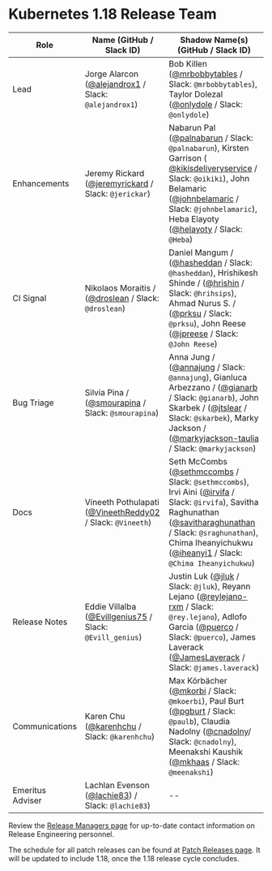 # Kubernetes 1.18 Release Team

| **Role** | **Name** (**GitHub / Slack ID**)  | **Shadow Name(s) (GitHub / Slack ID)** |
| ------ | ------ | ------ |
| Lead | Jorge Alarcon ([@alejandrox1](https://github.com/alejandrox1) / Slack: `@alejandrox1`) | Bob Killen ([@mrbobbytables](https://github.com/mrbobbytables) / Slack: `@mrbobbytables`), Taylor Dolezal ([@onlydole](https://github.com/onlydole) / Slack: `@onlydole`) |
| Enhancements | Jeremy Rickard ([@jeremyrickard](https://github.com/jeremyrickard) / Slack: `@jerickar`) | Nabarun Pal ([@palnabarun](https://github.com/palnabarun) / Slack: `@palnabarun`), Kirsten Garrison ( [@kikisdeliveryservice](https://github.com/kikisdeliveryservice) / Slack: `@oikiki`), John Belamaric ([@johnbelamaric](https://github.com/johnbelamaric) / Slack: `@johnbelamaric`), Heba Elayoty ([@helayoty](https://github.com/helayoty) / Slack: `@Heba`)  |
| CI Signal | Nikolaos Moraitis / ([@droslean](https://github.com/droslean) / Slack: `@droslean`) | Daniel Mangum / ([@hasheddan](https://github.com/hasheddan) / Slack: `@hasheddan`), Hrishikesh Shinde / ([@hrishin](https://github.com/hrishin/) / Slack: `@hrihsips`), Ahmad Nurus S. / ([@prksu](https://github.com/prksu) / Slack: `@prksu`), John Reese ([@jpreese](https://github.com/jpreese) / Slack: `@John Reese`) |
| Bug Triage | Silvia Pina / ([@smourapina](https://github.com/smourapina) / Slack: `@smourapina`) | Anna Jung / ([@annajung](https://github.com/annajung) / Slack: `@annajung`), Gianluca Arbezzano / ([@gianarb](https://github.com/gianarb) / Slack: `@gianarb`), John Skarbek / ([@jtslear](https://github.com/jtslear) / Slack: `@skarbek`), Marky Jackson / ([@markyjackson-taulia](https://github.com/markyjackson-taulia) / Slack: `@markyjackson`) |
| Docs | Vineeth Pothulapati ([@VineethReddy02](https://github.com/VineethReddy02) / Slack: `@Vineeth`) | Seth McCombs ([@sethmccombs](https://github.com/sethmccombs)  / Slack: `@sethmccombs`), Irvi Aini ([@irvifa](https://github.com/irvifa) / Slack: `@irvifa`), Savitha Raghunathan ([@savitharaghunathan](https://github.com/savitharaghunathan) / Slack: `@sraghunathan`), Chima Iheanyichukwu ([@iheanyi1](https://github.com/iheanyi1) / Slack: `@Chima Iheanyichukwu`) |
| Release Notes | Eddie Villalba ([@Evillgenius75](https://github.com/Evillgenius75) / Slack: `@Evill_genius`) | Justin Luk ([@jluk](https://github.com/jluk) / Slack: `@jluk`), Reyann Lejano ([@reylejano-rxm](https://github.com/reylejano-rxm) / Slack: `@rey.lejano`), Adlofo Garcia ([@puerco](https://github.com/puerco) / Slack: `@puerco`), James Laverack ([@JamesLaverack](https://github.com/JamesLaverack) / Slack: `@james.laverack`) |
| Communications | Karen Chu ([@karenhchu](https://github.com/karenhchu) / Slack: `@karenhchu`) | Max Körbächer ([@mkorbi](https://github.com/mkorbi) / Slack: `@mkoerbi`), Paul Burt ([@pgburt](https://github.com/pgburt) / Slack: `@paulb`), Claudia Nadolny ([@cnadolny](https://github.com/cnadolny)/ Slack: `@cnadolny`), Meenakshi Kaushik ([@mkhaas](https://github.com/mkhaas) / Slack: `@meenakshi`)|
| Emeritus Adviser | Lachlan Evenson ([@lachie83](https://github.com/lachie83)) / Slack: `@lachie83`) | -- |

Review the [Release Managers page](/release-managers.md) for up-to-date contact information on Release Engineering personnel.

The schedule for all patch releases can be found at [Patch Releases page](/releases/patch-releases.md). It will be updated to include 1.18, once the 1.18 release cycle concludes.
